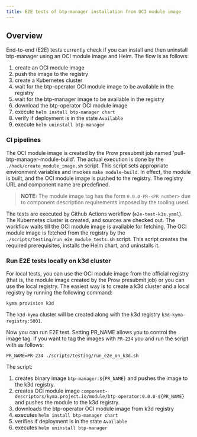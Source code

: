 ```yaml
---
title: E2E tests of btp-manager installation from OCI module image
---
```


## Overview

End-to-end (E2E) tests currently check if you can install and then uninstall btp-manager using an OCI module image and Helm.
The flow is as follows:
1. create an OCI module image
2. push the image to the registry
3. create a Kubernetes cluster
4. wait for the btp-operator OCI module image to be available in the registry
5. wait for the btp-manager image to be available in the registry
6. download the btp-operator OCI module image
7. execute `helm install btp-manager chart`
8. verify if deployment is in the state `Available`
9. execute `helm uninstall btp-manager` 

### CI pipelines
The OCI module image is created by the Prow presubmit job named 'pull-btp-manager-module-build'. The actual execution is done by the `./hack/create_module_image.sh` script.
This script sets appropriate environment variables and invokes `make module-build`. In effect, the module is built, and the OCI module image is pushed to the registry. 
The registry URL and component name are predefined. 

> **NOTE:**
> The module image tag has the form `0.0.0-PR-<PR number>` due to component description requirements imposed by the tooling used.
 
The tests are executed by Github Actions workflow (`e2e-test-k3s.yaml`). The Kubernetes cluster is created, and sources are checked out.
The workflow waits till the OCI module image is available for fetching.
The OCI module image is fetched from the registry by the `./scripts/testing/run_e2e_module_tests.sh` script. This script creates the required prerequisites, installs the Helm chart, and uninstalls it.

### Run E2E tests locally on k3d cluster

For local tests, you can use the OCI module image from the official registry (that is, the module image created by the Prow presubmit job) 
or you can use the local registry.
The easiest way is to create a k3d cluster and a local registry by running the following command:

```shell
kyma provision k3d
```

The `k3d-kyma` cluster will be created along with the k3d registry `k3d-kyma-registry:5001`.

Now you can run E2E test. Setting PR_NAME allows you to control the image tag.
If you want to tag the images with `PR-234` you and run the script with as follows:

```shell
PR_NAME=PR-234 ./scripts/testing/run_e2e_on_k3d.sh
```

The script:
1. creates binary image `btp-manager:${PR_NAME}` and pushes the image to the k3d registry.
2. creates OCI module image `component-descriptors/kyma.project.io/module/btp-operator:0.0.0-${PR_NAME}` and pushes the module to the k3d registry.
3. downloads the btp-operator OCI module image from k3d registry
4. executes `helm install btp-manager chart`
5. verifies if deployment is in the state `Available`
6. executes `helm uninstall btp-manager`